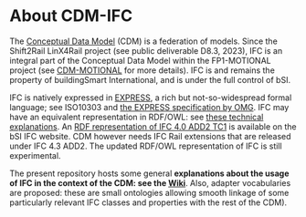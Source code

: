 # About CDM-IFC

The [Conceptual Data Model](https://github.com/UICrail/CDM-MOTIONAL/wiki/01-%E2%80%90-What-is-the-CDM%3F) (CDM) is a federation of models. Since the Shift2Rail LinX4Rail project (see public deliverable D8.3, 2023), IFC is an integral part of the Conceptual Data Model within the FP1-MOTIONAL project (see [CDM-MOTIONAL](https://github.com/UICrail/CDM-MOTIONAL) for more details). IFC is and remains the property of buildingSmart International, and is under the full control of bSI. 

IFC is natively expressed in [EXPRESS](https://en.wikipedia.org/wiki/EXPRESS_(data_modeling_language)), a rich but not-so-widespread formal language; see ISO10303 and [the EXPRESS specification by OMG](https://www.omg.org/spec/EXPRESS/). IFC may have an equivalent representation in RDF/OWL: see [these technical explanations](https://technical.buildingsmart.org/standards/ifc/ifc-formats/ifcowl/). An [RDF representation of IFC 4.0 ADD2 TC1](https://technical.buildingsmart.org/standards/ifc/ifc-schema-specifications/) is available on the bSI IFC website. CDM however needs IFC Rail extensions that are released under IFC 4.3 ADD2. The updated RDF/OWL representation of IFC is still experimental.

The present repository hosts some general __explanations about the usage of IFC in the context of the CDM: see the [Wiki](https://github.com/UICrail/CDM-IFC/wiki)__. Also, adapter vocabularies are proposed: these are small ontologies allowing smooth linkage of some particularly relevant IFC classes and properties with the rest of the CDM).
